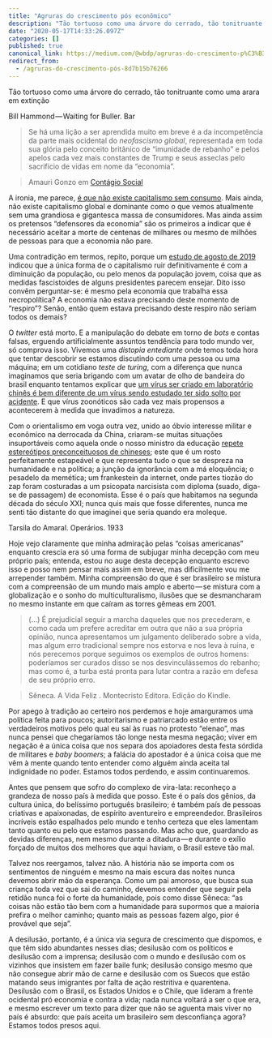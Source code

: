 ```yaml
---
title: "Agruras do crescimento pós econômico"
description: "Tão tortuoso como uma árvore do cerrado, tão tonitruante como uma arara em extinção"
date: "2020-05-17T14:33:26.097Z"
categories: []
published: true
canonical_link: https://medium.com/@wbdp/agruras-do-crescimento-p%C3%B3s-8d7b15b76266
redirect_from:
  - /agruras-do-crescimento-pós-8d7b15b76266
---
```


Tão tortuoso como uma árvore do cerrado, tão tonitruante como uma arara em extinção

Bill Hammond — Waiting for Buller. Bar

> Se há uma lição a ser aprendida muito em breve é a da incompetência da parte mais ocidental do _neofascismo global_, representada em toda sua glória pelo conceito britânico de “imunidade de rebanho” e pelos apelos cada vez mais constantes de Trump e seus asseclas pelo sacrifício de vidas em nome da “economia”.

> Amauri Gonzo em [Contágio Social](https://guildagpc.org/2020/03/27/contaminados-do-mundo-uni-vos/)

A ironia, me parece, [é que não existe capitalismo sem consumo](https://opiniao.estadao.com.br/noticias/notas-e-informacoes,a-demografia-e-o-capitalismo,70002992323). Mais ainda, não existe capitalismo global e dominante como o que vemos atualmente sem uma grandiosa e gigantesca massa de consumidores. Mas ainda assim os pretensos “defensores da economia” são os primeiros a indicar que é necessário aceitar a morte de centenas de milhares ou mesmo de milhões de pessoas para que a economia não pare.

Uma contradição em termos, repito, porque um [estudo de agosto de 2019](https://www.foreignaffairs.com/reviews/review-essay/2019-08-12/population-bust) indicou que a única forma de o capitalismo ruir definitivamente é com a diminuição da população, ou pelo menos da população jovem, coisa que as medidas fascistoides de alguns presidentes parecem ensejar. Dito isso convêm perguntar-se: é mesmo pela economia que trabalha essa necropolítica? A economia não estava precisando deste momento de “respiro”? Senão, então quem estava precisando deste respiro não seriam todos os demais?

O _twitter_ está morto. E a manipulação do debate em torno de _bots_ e contas falsas, erguendo artificialmente assuntos tendência para todo mundo ver, só comprova isso. Vivemos uma _distopia entediante_ onde temos toda hora que tentar descobrir se estamos discutindo com uma pessoa ou uma máquina; em um cotidiano _teste de turing_, com a diferença que nunca imaginamos que seria brigando com um avatar de olho de bandeira do brasil enquanto tentamos explicar que [um vírus ser criado em laboratório chinês é bem diferente de um vírus sendo estudado ter sido solto por acidente](https://www.bbc.com/portuguese/geral-52506223). E que vírus zoonóticos são cada vez mais propensos a acontecerem à medida que invadimos a natureza.

Com o orientalismo em voga outra vez, unido ao óbvio interesse militar e econômico na derrocada da China, criaram-se muitas situações insuportáveis como aquela onde o nosso ministro da educação [repete estereótipos preconceituosos de chineses](https://www.conjur.com.br/2020-abr-29/celso-determina-inquerito-weintraub-racismo); este que é um rosto perfeitamente estapeável e que representa tudo o que se despreza na humanidade e na política; a junção da ignorância com a má eloquência; o pesadelo da memética; um frankestein da internet, onde partes tiozão do zap foram costuradas a um psicopata narcisista com diploma (suado, diga-se de passagem) de economista. Esse é o país que habitamos na segunda década do século XXI; nunca quis mais que fosse diferentes, nunca me senti tão distante do que imaginei que seria quando era moleque.

Tarsila do Amaral. Operários. 1933

Hoje vejo claramente que minha admiração pelas “coisas americanas” enquanto crescia era só uma forma de subjugar minha decepção com meu próprio país; entenda, estou no auge desta decepção enquanto escrevo isso e posso nem pensar mais assim em breve, mas dificilmente vou me arrepender também. Minha compreensão do que é ser brasileiro se mistura com a compreensão de um mundo mais amplo e aberto — se mistura com a globalização e o sonho do multiculturalismo, ilusões que se desmancharam no mesmo instante em que caíram as torres gêmeas em 2001.

> (…) É prejudicial seguir a marcha daqueles que nos precederam, e como cada um prefere acreditar em outra que não a sua própria opinião, nunca apresentamos um julgamento deliberado sobre a vida, mas algum erro tradicional sempre nos estorva e nos leva à ruína, e nós perecemos porque seguimos os exemplos de outros homens: poderíamos ser curados disso se nos desvinculássemos do rebanho; mas como é, a turba está pronta para lutar contra a razão em defesa de seu próprio erro.

> Sêneca. A Vida Feliz . Montecristo Editora. Edição do Kindle.

Por apego à tradição ao certeiro nos perdemos e hoje amarguramos uma política feita para poucos; autoritarismo e patriarcado estão entre os verdadeiros motivos pelo qual eu saí às ruas no protesto “elenao”, mas nunca pensei que chegaríamos tão longe nesta mesma negação; viver em negação é a única coisa que nos separa dos apoiadores desta festa sórdida de militares e _baby boomers_; a falácia do apostador é a única coisa que me vêm à mente quando tento entender como alguém ainda aceita tal indignidade no poder. Estamos todos perdendo, e assim continuaremos.

Antes que pensem que sofro do complexo de vira-lata: reconheço a grandeza de nosso país à medida que posso. Este é o país dos gênios, da cultura única, do belíssimo português brasileiro; é também país de pessoas criativas e apaixonadas, de espírito aventureiro e empreendedor. Brasileiros incríveis estão espalhados pelo mundo e tenho certeza que eles lamentam tanto quanto eu pelo que estamos passando. Mas acho que, guardando as devidas diferenças, nem mesmo durante a ditadura — e durante o exílio forçado de muitos dos melhores que aqui haviam, o Brasil esteve tão mal.

Talvez nos reergamos, talvez não. A história não se importa com os sentimentos de ninguém e mesmo na mais escura das noites nunca devemos abrir mão da esperança. Como um pai amoroso, que busca sua criança toda vez que sai do caminho, devemos entender que seguir pela retidão nunca foi o forte da humanidade, pois como disse Sêneca: “as coisas não estão tão bem com a humanidade para supormos que a maioria prefira o melhor caminho; quanto mais as pessoas fazem algo, pior é provável que seja”.

A desilusão, portanto, é a única via segura de crescimento que dispomos, e que têm sido abundantes nesses dias; desilusão com os políticos e desilusão com a imprensa; desilusão com o mundo e desilusão com os vizinhos que insistem em fazer baile funk; desilusão consigo mesmo que não consegue abrir mão de carne e desilusão com os Suecos que estão matando seus imigrantes por falta de ação restritiva e quarentena. Desilusão com o Brasil, os Estados Unidos e o Chile, que lideram a frente ocidental pró economia e contra a vida; nada nunca voltará a ser o que era, e mesmo escrever um texto para dizer que não se aguenta mais viver no país é absurdo: que país aceita um brasileiro sem desconfiança agora? Estamos todos presos aqui.
